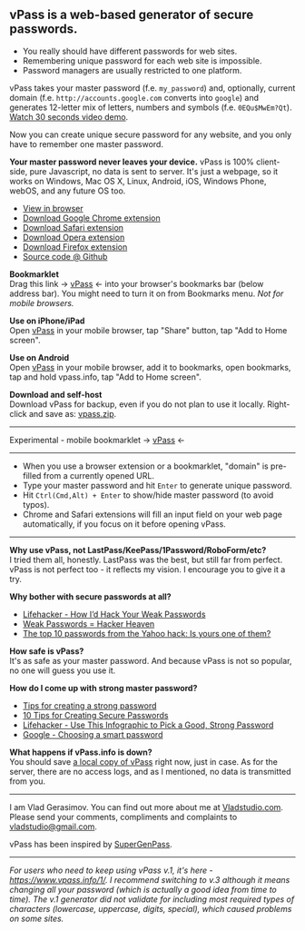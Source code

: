 ## vPass is a web-based generator of secure passwords.

* You really should have different passwords for web sites.
* Remembering unique password for each web site is impossible.
* Password managers are usually restricted to one platform.

vPass takes your master password (f.e. `my_password`) and, optionally, current domain (f.e. `http://accounts.google.com` converts into `google`) and generates 12-letter mix of letters, numbers and symbols (f.e. `0EQu$MwEm?Qt`). [Watch 30 seconds video demo](http://www.youtube.com/watch?v=Wv8fapdiPCY).

Now you can create unique secure password for any website, and you only have to remember one master password.

**Your master password never leaves your device.** vPass is 100% client-side, pure Javascript, no data is sent to server. It's just a webpage, so it works on Windows, Mac OS X, Linux, Android, iOS, Windows Phone, webOS, and any future OS too.

* [View in browser](https://www.vpass.info/3/vpass.html)
* [Download Google Chrome extension](https://chrome.google.com/webstore/detail/vpass-3/pehjnflghgdahphhhgnidfhinhffckii)
* [Download Safari extension](https://www.vpass.info/3/e-safari/vpass.safariextz)
* [Download Opera extension](https://www.vpass.info/3/e-opera/vpass.oex)
* [Download Firefox extension](https://www.vpass.info/3/e-firefox/vpass.xpi)
* [Source code @ Github](https://github.com/vladstudio/vpass2)

**Bookmarklet**  
Drag this link → <a href="javascript:(function()
{ window.open('https://www.vpass.info?'+document.URL, 'vPass') })();">vPass</a> ← into your browser's bookmarks bar (below address bar). You might need to turn it  on from Bookmarks menu. *Not for mobile browsers.*

**Use on iPhone/iPad**  
Open [vPass](https://www.vpass.info/3/vpass.html) in your mobile browser, tap "Share" button, tap "Add to Home screen".

**Use on Android**  
Open [vPass](https://www.vpass.info/3/vpass.html) in your mobile browser, add it  to bookmarks, open bookmarks, tap and hold vpass.info, tap "Add to Home screen".

**Download and self-host**  
Download vPass for backup, even if you do not plan to use it locally. Right-click and save as: [vpass.zip](https://www.vpass.info/3/vpass.zip).

----

Experimental - mobile bookmarklet → <a href="#javascript:(function()
{ window.open('https://www.vpass.info?'+document.URL, 'vPass') })();">vPass</a> ←


----

* When you use a browser extension or a bookmarklet, "domain" is pre-filled from a currently opened URL.
* Type your master password and hit `Enter` to generate unique password.
* Hit `Ctrl(Cmd,Alt) + Enter` to show/hide master password (to avoid typos).
* Chrome and Safari extensions will fill an input field on your web page automatically, if you focus on it before opening vPass.

----
**Why use vPass, not LastPass/KeePass/1Password/RoboForm/etc?**  
I tried them all, honestly. LastPass was the best, but still far from perfect. vPass is not perfect too - it reflects my vision. I encourage you to give it  a try.

**Why bother with secure passwords at all?**  

* [Lifehacker - How I’d Hack Your Weak Passwords](http://lifehacker.com/5505400/how-id-hack-your-weak-passwords)
* [Weak Passwords = Hacker Heaven](http://www.enterprisewizard.com/blog/weak-passwords-hacker-heaven/)
* [The top 10 passwords from the Yahoo hack: Is yours one of them?](http://www.zdnet.com/the-top-10-passwords-from-the-yahoo-hack-is-yours-one-of-them-7000000815/)

**How safe is vPass?**  
It's as safe as your master password. And because vPass is not so popular, no one will guess you use it.

**How do  I come up with strong master password?**  

* [Tips for creating a strong password](http://windows.microsoft.com/en-us/windows-vista/Tips-for-creating-a-strong-password)
* [10 Tips for Creating Secure Passwords](http://www.productivity501.com/10-tips-for-creating-secure-passwords/253/)
* [Lifehacker - Use This Infographic to Pick a Good, Strong Password](http://lifehacker.com/5876541/use-this-infographic-to-pick-a-good-strong-password)
* [Google - Choosing a smart password](http://support.google.com/accounts/bin/answer.py?hl=en&answer=32040)

**What happens if vPass.info is down?**  
You should save [a local copy of vPass](https://www.vpass.info/3/vpass.zip) right now, just in case. As for the server, there are no access logs, and as  I mentioned, no data is transmitted from you.

----
I am Vlad Gerasimov. You can find out more about me  at [Vladstudio.com](http://www.vladstudio.com/).  
Please send your comments, compliments and complaints to [vladstudio@gmail.com](mailto:vladstudio@gmail.com).

vPass has been inspired by [SuperGenPass](http://supergenpass.com/).

----

*For users who need to keep using vPass v.1, it's here - <https://www.vpass.info/1/>. I recommend switching to v.3 although it means changing all your password (which is actually a good idea from time to time). The v.1 generator did not validate for including most required types of characters (lowercase, uppercase, digits, special), which caused problems on some sites.*